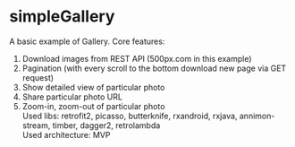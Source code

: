 # simpleGallery
A basic example of Gallery. Core features:</br>
1) Download images from REST API (500px.com in this example)</br>
2) Pagination (with every scroll to the bottom download new page via GET request)</br>
3) Show detailed view of particular photo</br>
4) Share particular photo URL</br>
5) Zoom-in, zoom-out of particular photo</br>
Used libs: retrofit2, picasso, butterknife, rxandroid, rxjava, annimon-stream, timber, dagger2, retrolambda</br>
Used architecture: MVP
